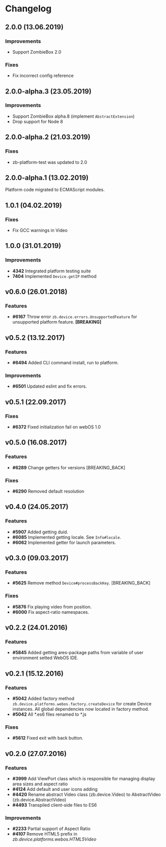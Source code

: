 # Changelog

## 2.0.0 (13.06.2019)

### Improvements
* Support ZombieBox 2.0

### Fixes
* Fix incorrect config reference

## 2.0.0-alpha.3 (23.05.2019)

### Improvements
* Support ZombieBox alpha.8 (implement `AbstractExtension`)
* Drop support for Node 8

## 2.0.0-alpha.2 (21.03.2019)

### Fixes
* zb-platform-test was updated to 2.0

## 2.0.0-alpha.1 (13.02.2019)

Platform code migrated to ECMAScript modules.

## 1.0.1 (04.02.2019)

### Fixes

* Fix GCC warnings in Video

## 1.0.0 (31.01.2019)

### Improvements
* **4342** Integrated platform testing suite
* **7404** Implemented `Device.getIP` method

## v0.6.0 (26.01.2018)

### Features

* **#6167** Throw error `zb.device.errors.UnsupportedFeature` for unsupported platform feature. **[BREAKING]**

## v0.5.2 (13.12.2017)

### Features

* **#6494** Added CLI command install, run to platform.

### Improvements

* **#6501** Updated eslint and fix errors.

## v0.5.1 (22.09.2017)

### Fixes

* **#6372** Fixed initialization fail on webOS 1.0

## v0.5.0 (16.08.2017)

### Features

* **#6289** Change getters for versions [BREAKING_BACK]

### Fixes

* **#6290** Removed default resolution

## v0.4.0 (24.05.2017)

### Features

* **#5907** Added getting duid.
* **#6085** Implemented getting locale. See `Info#locale`.
* **#6062** Implemented getter for launch parameters.

## v0.3.0 (09.03.2017)

### Features

* **#5625** Remove method `Device#processBackKey`. [BREAKING_BACK]

### Fixes

* **#5876** Fix playing video from position.
* **#6000** Fix aspect-ratio namespaces.

## v0.2.2 (24.01.2016)

### Features

* **#5845** Added getting ares-package paths from variable of user environment setted WebOS IDE.

## v0.2.1 (15.12.2016)

### Features

* **#5042** Added factory method `zb.device.platforms.webos.factory.createDevice` for create Device instances.
  All global dependencies now located in factory method.
* **#5042** All *.es6 files renamed to *.js

### Fixes

* **#5612** Fixed exit with back button.

## v0.2.0 (27.07.2016)

### Features

* **#3999** Add ViewPort class which is responsible for managing display area sizes and aspect ratio
* **#4124** Add default and user icons adding
* **#4420** Rename abstract Video class (zb.device.Video) to AbstractVideo (zb.device.AbstractVideo)
* **#4493** Transpiled client-side files to ES6

### Improvements

* **#2233** Partial support of Aspect Ratio
* **#4107** Remove HTML5 prefix in *zb.device.platforms.webos.HTML5Video*

